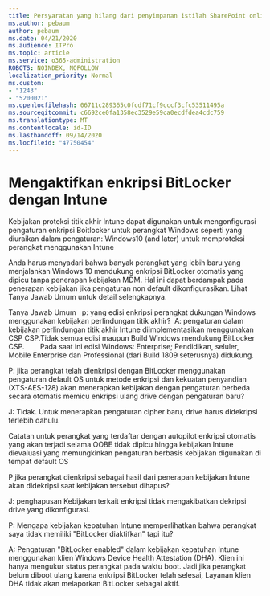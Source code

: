 ```yaml
---
title: Persyaratan yang hilang dari penyimpanan istilah SharePoint online
ms.author: pebaum
author: pebaum
ms.date: 04/21/2020
ms.audience: ITPro
ms.topic: article
ms.service: o365-administration
ROBOTS: NOINDEX, NOFOLLOW
localization_priority: Normal
ms.custom:
- "1243"
- "5200021"
ms.openlocfilehash: 06711c289365c0fcdf71cf9cccf3cfc53511495a
ms.sourcegitcommit: c6692ce0fa1358ec3529e59ca0ecdfdea4cdc759
ms.translationtype: MT
ms.contentlocale: id-ID
ms.lasthandoff: 09/14/2020
ms.locfileid: "47750454"
---
```

# <a name="enabling-bitlocker-encryption-with-intune"></a>Mengaktifkan enkripsi BitLocker dengan Intune

Kebijakan proteksi titik akhir Intune dapat digunakan untuk mengonfigurasi pengaturan enkripsi Boitlocker untuk perangkat Windows seperti yang diuraikan dalam pengaturan: Windows10 (and later) untuk memproteksi perangkat menggunakan Intune

Anda harus menyadari bahwa banyak perangkat yang lebih baru yang menjalankan Windows 10 mendukung enkripsi BitLocker otomatis yang dipicu tanpa penerapan kebijakan MDM. Hal ini dapat berdampak pada penerapan kebijakan jika pengaturan non default dikonfigurasikan. Lihat Tanya Jawab Umum untuk detail selengkapnya.


Tanya Jawab Umum   p: yang edisi enkripsi perangkat dukungan Windows menggunakan kebijakan perlindungan titik akhir?
 A: pengaturan dalam kebijakan perlindungan titik akhir Intune diimplementasikan menggunakan CSP CSP.Tidak semua edisi maupun Build Windows mendukung BitLocker CSP. 
      Pada saat ini edisi Windows: Enterprise; Pendidikan, seluler, Mobile Enterprise dan Professional (dari Build 1809 seterusnya) didukung.




P: jika perangkat telah dienkripsi dengan BitLocker menggunakan pengaturan default OS untuk metode enkripsi dan kekuatan penyandian (XTS-AES-128) akan menerapkan kebijakan dengan pengaturan berbeda secara otomatis memicu enkripsi ulang drive dengan pengaturan baru?

J: Tidak. Untuk menerapkan pengaturan cipher baru, drive harus didekripsi terlebih dahulu.

Catatan untuk perangkat yang terdaftar dengan autopilot enkripsi otomatis yang akan terjadi selama OOBE tidak dipicu hingga kebijakan Intune dievaluasi yang memungkinkan pengaturan berbasis kebijakan digunakan di tempat default OS




P jika perangkat dienkripsi sebagai hasil dari penerapan kebijakan Intune akan didekripsi saat kebijakan tersebut dihapus?

J: penghapusan Kebijakan terkait enkripsi tidak mengakibatkan dekripsi drive yang dikonfigurasi.




P: Mengapa kebijakan kepatuhan Intune memperlihatkan bahwa perangkat saya tidak memiliki "BitLocker diaktifkan" tapi itu?

A: Pengaturan "BitLocker enabled" dalam kebijakan kepatuhan Intune menggunakan klien Windows Device Health Attestation (DHA). Klien ini hanya mengukur status perangkat pada waktu boot. Jadi jika perangkat belum diboot ulang karena enkripsi BitLocker telah selesai, Layanan klien DHA tidak akan melaporkan BitLocker sebagai aktif.